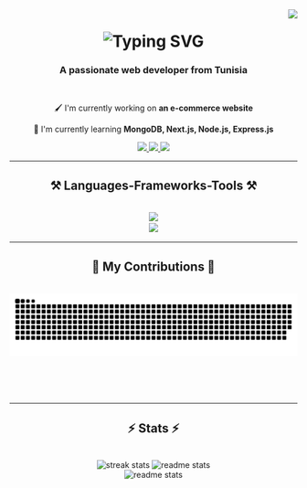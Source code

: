 <img align="right" src="https://visitor-badge.laobi.icu/badge?page_id=jihenmansour.jihenmansour"/>

<h1 align="center">
 <img src="https://readme-typing-svg.demolab.com?font=Righteous&size=35&center=true&duration=3000&pause=1000&color=9d4edd&width=500&height=70&lines=Hi+There!+👋;+ I'm+Jihen+Mansour!;" alt="Typing SVG" />
</h1>

<h3 align="center">A passionate web developer from Tunisia</h3>

<br/>

<div align="center">
  
 🖌 I'm currently working on **an e-commerce website** 
 
 🌿 I'm currently learning **MongoDB, Next.js, Node.js, Express.js**
 
</div>

<div align="center">
  
<a href="mailto:jihenmn8@gmail.com">
 <img src="https://img.shields.io/badge/Gmail-ff006e?style=for-the-badge&logo=gmail&logoColor=white"/>
</a>

<a href="https://www.linkedin.com/in/jihen-mansour-392324178/">
 <img src="https://img.shields.io/badge/LinkedIn-3a86ff?style=for-the-badge&logo=linkedin&logoColor=white"/>
</a>
 <a href="https://jihen-mansour.vercel.app/">
 <img src="https://img.shields.io/badge/Portfolio-8338ec?style=for-the-badge&logo=About.me&logoColor=white"/>
</a>
</div>
<hr/>

<h2 align="center">⚒️ Languages-Frameworks-Tools ⚒️</h2>

<br/>
<div align="center">
 <a href="https://skillicons.dev">
  <img src="https://skillicons.dev/icons?i=nodejs,github,python,javascript,express,mongodb" /><br/>
  <img src="https://skillicons.dev/icons?i=react,bootstrap,tailwind,mysql,html,css,vscode,git" />
 </a>
</div>
<hr/>

<div align="center">
<h2>🐍 My Contributions 🐍 </h2> 
 <br/>

  <img alt="github-snake" src="https://github.com/jihenmansour/jihenmansour/blob/output/github-contribution-grid-snake.svg" />

<br/><br/><br/>
</div>
<hr/>

<h2 align="center">⚡ Stats ⚡</h2>
<br/>
<div align="center">
 <img width=390 src="https://streak-stats.demolab.com/?user=jihenmansour&count_private=true&theme=jolly&border_radius=10" alt="streak stats"/>
  <img width=390 src="https://github-readme-stats.vercel.app/api?username=jihenmansour&count_private=true&shaow_icons=true&theme=jolly&rank_icon=github&border_radius=10" alt="readme stats"/>
 <br/>
 <img width=325 src="https://github-readme-stats.vercel.app/api/top-langs/?username=jihenmansour&hide=HTML&langs_count=8&layout=compact&theme=jolly&border_radius=10&size_weight=0.5&count_weight=0.5&exclude_repo=github-readme-stats" alt="readme stats"/>
</div>



